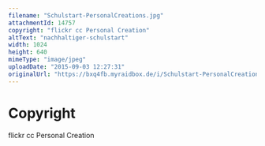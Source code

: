 ```yaml
---
filename: "Schulstart-PersonalCreations.jpg"
attachmentId: 14757
copyright: "flickr cc Personal Creation"
altText: "nachhaltiger-schulstart"
width: 1024
height: 640
mimeType: "image/jpeg"
uploadDate: "2015-09-03 12:27:31"
originalUrl: "https://bxq4fb.myraidbox.de/i/Schulstart-PersonalCreations.jpg"
---
```


# Copyright

flickr cc Personal Creation
